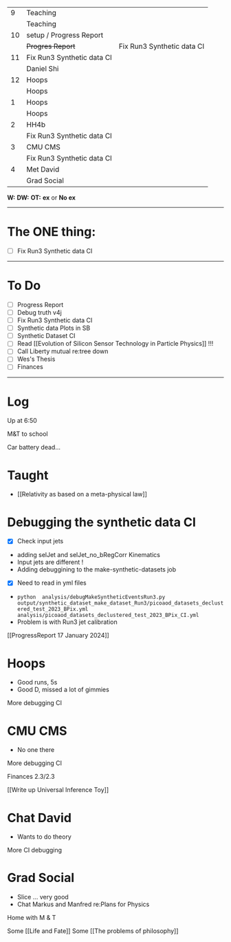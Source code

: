 
|     |                            |                            |
| --- | -------------------------- | -------------------------- |
| 9   | Teaching                   |                            |
|     | Teaching                   |                            |
| 10  | setup / Progress Report    |                            |
|     | ~~Progres Report~~         | Fix Run3 Synthetic data CI |
| 11  | Fix Run3 Synthetic data CI |                            |
|     | Daniel Shi                 |                            |
| 12  | Hoops                      |                            |
|     | Hoops                      |                            |
| 1   | Hoops                      |                            |
|     | Hoops                      |                            |
| 2   | HH4b                       |                            |
|     | Fix Run3 Synthetic data CI |                            |
| 3   | CMU CMS                    |                            |
|     | Fix Run3 Synthetic data CI |                            |
| 4   | Met David                  |                            |
|     | Grad Social                |                            |

**W:**
**DW:**
**OT:**
**ex** or **No ex**

---
# The ONE thing: 
- [ ]  Fix Run3 Synthetic data CI

---
# To Do

- [ ] Progress Report
- [ ] Debug truth v4j
- [ ] Fix Run3 Synthetic data CI
- [ ]  Synthetic data Plots in SB 
- [ ] Synthetic Dataset CI
- [ ] Read [[Evolution of Silicon Sensor Technology in Particle Physics]] !!!
- [ ] Call Liberty mutual re:tree down
- [ ] Wes's Thesis
- [ ] Finances

---

# Log

Up at 6:50 

M&T to school 

Car battery dead...

# Taught
- [[Relativity as based on a meta-physical law]]


# Debugging the synthetic data CI
- [x] Check input jets
- adding selJet and selJet_no_bRegCorr Kinematics
- Input jets are different ! 
- Adding debuggining to the make-synthetic-datasets job
- [x] Need to read in yml files
- `python  analysis/debugMakeSyntheticEventsRun3.py output/synthetic_dataset_make_dataset_Run3/picoaod_datasets_declustered_test_2023_BPix.yml analysis/picoaod_datasets_declustered_test_2023_BPix_CI.yml`
- Problem is with Run3 jet calibration


[[ProgressReport 17 January 2024]]


# Hoops 
- Good runs, 5s 
- Good D, missed a lot of gimmies

More debugging CI

# CMU CMS
- No one there

More debugging CI

Finances 2.3/2.3

[[Write up Universal Inference Toy]]

# Chat David
- Wants to do theory

More CI debugging

# Grad Social
- Slice ... very good
- Chat Markus and Manfred re:Plans for Physics 

Home with M & T 

Some [[Life and Fate]]
Some [[The problems of philosophy]]

